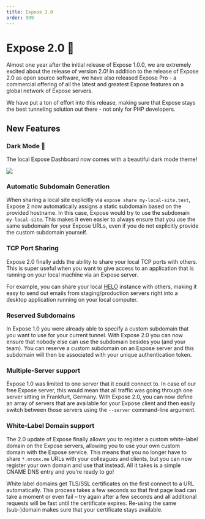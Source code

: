 ```yaml
---
title: Expose 2.0
order: 999
---
```


# Expose 2.0 🥳

Almost one year after the initial release of Expose 1.0.0, we are extremely excited about the release of version 2.0! 
In addition to the release of Expose 2.0 as open source software, we have also released Expose Pro - a commercial offering of all the latest and greatest Expose features on a global network of Expose servers.

We have put a ton of effort into this release, making sure that Expose stays the best tunneling solution out there - not only for PHP developers.

## New Features

### Dark Mode 🌚

The local Expose Dashboard now comes with a beautiful dark mode theme!

![](/img/expose_dashboard_details.png)

### Automatic Subdomain Generation

When sharing a local site explicitly via `expose share my-local-site.test`, Expose 2 now automatically assigns a static subdomain based on the provided hostname. In this case, Expose would try to use the subdomain `my-local-site`. This makes it even easier to always ensure that you use the same subdomain for your Expose URLs, even if you do not explicitly provide the custom subdomain yourself.

### TCP Port Sharing

Expose 2.0 finally adds the ability to share your local TCP ports with others. This is super useful when you want to give access to an application that is running on your local machine via an Expose server.

For example, you can share your local [HELO](https://usehelo.com) instance with others, making it easy to send out emails from staging/production servers right into a desktop application running on your local computer.

### Reserved Subdomains

In Expose 1.0 you were already able to specify a custom subdomain that you want to use for your current tunnel. With Expose 2.0 you can now ensure that nobody else can use the subdomain besides you (and your team). You can reserve a custom subdomain on an Expose server and this subdomain will then be associated with your unique authentication token. 

### Multiple-Server support

Expose 1.0 was limited to one server that it could connect to. In case of our free Expose server, this would mean that all traffic was going through one server sitting in Frankfurt, Germany. With Expose 2.0, you can now define an array of servers that are available for your Expose client and then easily switch between those servers using the `--server` command-line argument.

### White-Label Domain support

The 2.0 update of Expose finally allows you to register a custom white-label domain on the Expose servers, allowing you to use your own custom domain with the Expose service. This means that you no longer have to share `*.mronx.me` URLs with your colleagues and clients, but you can now register your own domain and use that instead. All it takes is a simple CNAME DNS entry and you're ready to go!

White label domains get TLS/SSL certificates on the first connect to a URL automatically. This process takes a few seconds so that first page load can take a moment or even fail – try again after a few seconds and all additional requests will be fast until the certificate expires. Re-using the same (sub-)domain makes sure that your certificate stays available. 
